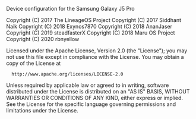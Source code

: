 Device configuration for the Samsung Galaxy J5 Pro

Copyright (C) 2017 The LineageOS Project
Copyright (C) 2017 Siddhant Naik
Copyright (C) 2018 Exynos7870
Copyright (C) 2018 AnanJaser
Copyright (C) 2019 steadfasterX
Copyright (C) 2018 Maru OS Project
Copyright (C) 2020 rbnyellow

 Licensed under the Apache License, Version 2.0 (the "License");
 you may not use this file except in compliance with the License.
 You may obtain a copy of the License at

      http://www.apache.org/licenses/LICENSE-2.0

Unless required by applicable law or agreed to in writing, software
distributed under the License is distributed on an "AS IS" BASIS,
WITHOUT WARRANTIES OR CONDITIONS OF ANY KIND, either express or implied.
See the License for the specific language governing permissions and
limitations under the License.